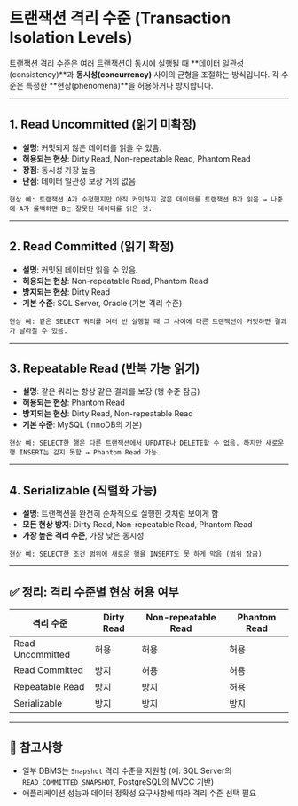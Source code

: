 # 트랜잭션 격리 수준 (Transaction Isolation Levels)

트랜잭션 격리 수준은 여러 트랜잭션이 동시에 실행될 때 \*\*데이터 일관성(consistency)\*\*과 **동시성(concurrency)** 사이의 균형을 조절하는 방식입니다. 각 수준은 특정한 \*\*현상(phenomena)\*\*을 허용하거나 방지합니다.

---

## 1. Read Uncommitted (읽기 미확정)

- **설명**: 커밋되지 않은 데이터를 읽을 수 있음.
- **허용되는 현상**: Dirty Read, Non-repeatable Read, Phantom Read
- **장점**: 동시성 가장 높음
- **단점**: 데이터 일관성 보장 거의 없음

```
현상 예: 트랜잭션 A가 수정했지만 아직 커밋하지 않은 데이터를 트랜잭션 B가 읽음 → 나중에 A가 롤백하면 B는 잘못된 데이터를 읽은 것.
```

---

## 2. Read Committed (읽기 확정)

- **설명**: 커밋된 데이터만 읽을 수 있음.
- **허용되는 현상**: Non-repeatable Read, Phantom Read
- **방지되는 현상**: Dirty Read
- **기본 수준**: SQL Server, Oracle (기본 격리 수준)

```
현상 예: 같은 SELECT 쿼리를 여러 번 실행할 때 그 사이에 다른 트랜잭션이 커밋하면 결과가 달라질 수 있음.
```

---

## 3. Repeatable Read (반복 가능 읽기)

- **설명**: 같은 쿼리는 항상 같은 결과를 보장 (행 수준 잠금)
- **허용되는 현상**: Phantom Read
- **방지되는 현상**: Dirty Read, Non-repeatable Read
- **기본 수준**: MySQL (InnoDB의 기본)

```
현상 예: SELECT한 행은 다른 트랜잭션에서 UPDATE나 DELETE할 수 없음. 하지만 새로운 행 INSERT는 감지 못함 → Phantom Read 가능.
```

---

## 4. Serializable (직렬화 가능)

- **설명**: 트랜잭션을 완전히 순차적으로 실행한 것처럼 보이게 함
- **모든 현상 방지**: Dirty Read, Non-repeatable Read, Phantom Read
- **가장 높은 격리 수준**, 가장 낮은 동시성

```
현상 예: SELECT한 조건 범위에 새로운 행을 INSERT도 못 하게 막음 (범위 잠금)
```

---

## ✅ 정리: 격리 수준별 현상 허용 여부

| 격리 수준        | Dirty Read | Non-repeatable Read | Phantom Read |
| ---------------- | ---------- | ------------------- | ------------ |
| Read Uncommitted | 허용       | 허용                | 허용         |
| Read Committed   | 방지       | 허용                | 허용         |
| Repeatable Read  | 방지       | 방지                | 허용         |
| Serializable     | 방지       | 방지                | 방지         |

---

## 📌 참고사항

- 일부 DBMS는 `Snapshot` 격리 수준을 지원함 (예: SQL Server의 `READ_COMMITTED_SNAPSHOT`, PostgreSQL의 MVCC 기반)
- 애플리케이션 성능과 데이터 정확성 요구사항에 따라 격리 수준 선택 필요
